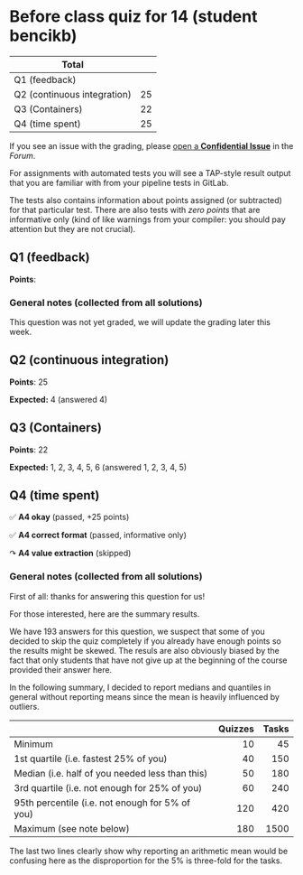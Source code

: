 # Before class quiz for 14 (student bencikb)

| Total                                            |       |
|--------------------------------------------------|------:|
| Q1 (feedback)                                    |       |
| Q2 (continuous integration)                      |    25 |
| Q3 (Containers)                                  |    22 |
| Q4 (time spent)                                  |    25 |

If you see an issue with the grading, please
[open a **Confidential Issue**](https://gitlab.mff.cuni.cz/teaching/nswi177/2022/common/forum/-/issues/new?issue[confidential]=true&issue[title]=Grading+Before+class+quiz+for+14)
in the _Forum_.


For assignments with automated tests you will see a TAP-style result output
that you are familiar with from your pipeline tests in GitLab.

The tests also contains information about points assigned (or subtracted)
for that particular test. There are also tests with _zero points_ that
are informative only (kind of like warnings from your compiler: you
should pay attention but they are not crucial).

## Q1 (feedback)

**Points**: 


### General notes (collected from all solutions)

This question was not yet graded, we will update the grading later this week.


## Q2 (continuous integration)

**Points**: 25

**Expected:** 4 (answered 4)


## Q3 (Containers)

**Points**: 22

**Expected:** 1, 2, 3, 4, 5, 6 (answered 1, 2, 3, 4, 5)


## Q4 (time spent)

✅ **A4 okay** (passed, +25 points)

✅ **A4 correct format** (passed, informative only)

↷ **A4 value extraction** (skipped)



### General notes (collected from all solutions)

First of all: thanks for answering this question for us!

For those interested, here are the summary results.

We have 193 answers for this question, we suspect that some of you decided
to skip the quiz completely if you already have enough points so the results
might be skewed. The resuls are also obviously biased by the fact that only
students that have not give up at the beginning of the course provided
their answer here.

In the following summary, I decided to report medians and quantiles in general
without reporting means since the mean is heavily influenced by outliers.

|                                                  | Quizzes | Tasks |
|--------------------------------------------------|--------:|------:|
| Minimum                                          |      10 |    45 |
| 1st quartile (i.e. fastest 25% of you)           |      40 |   150 |
| Median (i.e. half of you needed less than this)  |      50 |   180 |
| 3rd quartile (i.e. not enough for 25% of you)    |      60 |   240 |
| 95th percentile (i.e. not enough for 5% of you)  |     120 |   420 |
| Maximum (see note below)                         |     180 |  1500 |

The last two lines clearly show why reporting an arithmetic mean would be
confusing here as the disproportion for the 5% is three-fold for the tasks.


